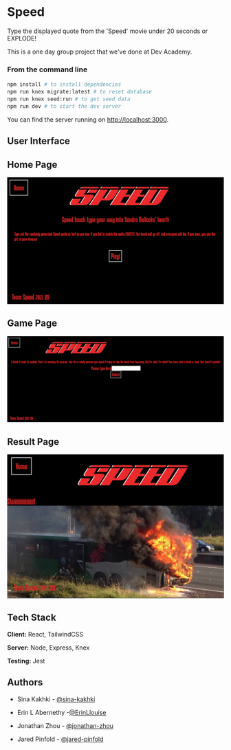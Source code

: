 # Speed

Type the displayed quote from the 'Speed' movie under 20 seconds or EXPLODE!

This is a one day group project that we've done at Dev Academy.

### From the command line

```bash
npm install # to install dependencies
npm run knex migrate:latest # to reset database
npm run knex seed:run # to get seed data
npm run dev # to start the dev server
```

You can find the server running on [http://localhost:3000](http://localhost:3000).

## User Interface

Home Page
------------------------------------
![HomePage](docs/homePage.PNG)

Game Page
------------------------------------
![GamePage](docs/game.PNG)

Result Page
------------------------------------
![ResultPage](docs/lost.PNG)

## Tech Stack
**Client:** React, TailwindCSS

**Server:** Node, Express, Knex

**Testing:** Jest

## Authors
- Sina Kakhki - [@sina-kakhki](https://github.com/sina-kakhki)

- Erin L Abernethy -[@ErinLlouise](https://github.com/ErinLlouise)

- Jonathan Zhou - [@jonathan-zhou](https://github.com/jonathan-zhou)

- Jared Pinfold - [@jared-pinfold](https://github.com/jared-pinfold)
